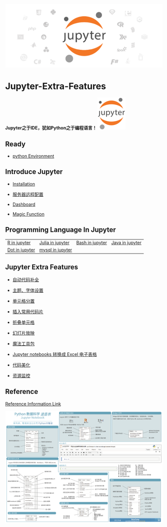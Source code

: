 ![](/image/jupyter_logo1.png)

# Jupyter-Extra-Features

#### Jupyter之于IDE，犹如Python之于编程语言！ ![](/image/jupyter_logo.svg)

## Ready
- [python Environment](/ExtraFeatures/python.md)

## Introduce Jupyter

- [Installation](/ExtraFeatures/introduce.md)

- [服务器远程配置](/ExtraFeatures/fuwuqi.md)

- [Dashboard](/ExtraFeatures/dashboard.md)

- [Magic Function](/ExtraFeatures/magic.md)

## Programming Language In Jupyter

|  |  |  |  |
| --- | --- | --- | --- |
| [R in jupyter](/ExtraFeatures/R_in_Jupyter.md) | [Julia in jupyter](/ExtraFeatures/Julia_in_Jupyter.md) | [Bash in jupyter](/ExtraFeatures/Bash_in_Jupyter.md) | [Java in jupyter](/ExtraFeatures/Java_in_Jupyter.md) |
| [Dot in jupyter](/ExtraFeatures/Dot_in_Jupyter.md) | [mysql in jupyter](/ExtraFeatures/masql_in_Jupyter.md) |  |  |

## Jupyter Extra Features

- [自动代码补全](/ExtraFeatures/%E8%87%AA%E5%8A%A8%E4%BB%A3%E7%A0%81%E8%A1%A5%E5%85%A8.md)

- [主题、字体设置](/ExtraFeatures/%E4%B8%BB%E9%A2%98%E5%AD%97%E4%BD%93%E8%AE%BE%E7%BD%AE.md)

- [单元格分置](/ExtraFeatures/Split_Cells_Notebook.md)

- [插入常用代码片](/ExtraFeatures/Snippets.md)

- [折叠单元格](/ExtraFeatures/Collapsible_Headings.md)

- [幻灯片放映](/ExtraFeatures/Slideshow.md)

- [魔法工具包](/ExtraFeatures/widgets.md)

- [Jupyter notebooks 转换成 Excel 电子表格](/ExtraFeatures/nb2xls.md)

- [代码美化](/ExtraFeatures/prettify.md)

- [资源监控](/ExtraFeatures/nbreuse.md)

## Reference

[Reference Information Link](/ExtraFeatures/reference.md)


![](/image/Python_Jupyter_Notebook.png)
